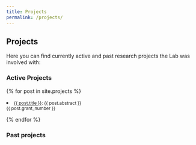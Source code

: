 ```yaml
---
title: Projects
permalink: /projects/
---
```


## Projects

Here you can find currently active and past research projects the Lab was involved with:

### Active Projects
<div class="content list projects">
  {% for post in site.projects %}
    <div class="list-item-projects">
      <p align="justify" class="list-post-title">
        <dl>
            <li><small><a href="{{ site.baseurl }}{{ post.url }}">{{ post.title }}</a>: {{ post.abstract }}<br>{{ post.grant_number }}</small></li>
        </dl>
      </p>
    </div>
  {% endfor %}
</div>

### Past projects